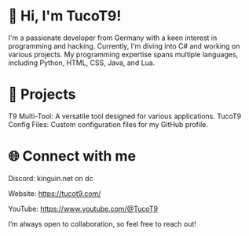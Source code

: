# 👋 Hi, I'm TucoT9!

I'm a passionate developer from Germany with a keen interest in programming and hacking. Currently, I'm diving into C# and working on various projects. My programming expertise spans multiple languages, including Python, HTML, CSS, Java, and Lua.


# 🔧 Projects

T9 Multi-Tool: A versatile tool designed for various applications.
TucoT9 Config Files: Custom configuration files for my GitHub profile.


# 🌐 Connect with me

Discord: kinguin.net on dc

Website: https://tucot9.com/

YouTube: https://www.youtube.com/@TucoT9

I’m always open to collaboration, so feel free to reach out!
